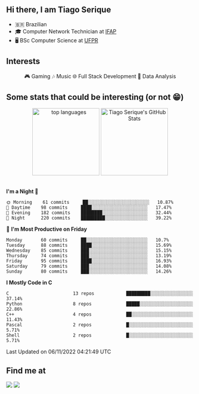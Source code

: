 
<h2> Hi there, I am Tiago Serique</h2>

<div>
	<ul>
		<li>🇧🇷 Brazilian</li>
		<li>🎓 Computer Network Technician at <a href="https://www.ifap.edu.br/">IFAP</a></li>
		<li>🖥️ BSc Computer Science at <a href="https://www.ufpr.br/portalufpr/">UFPR</a></li>
	</ul>
</div>


<h2>Interests</h2>

<div align="center">
	🎮 Gaming 🎶 Music 🌐 Full Stack Development 🎲 Data Analysis
</div>


<h2>Some stats that could be interesting (or not 😁)</h2>

<div align="center">
	<img height="180em" src="https://github-readme-stats.vercel.app/api/top-langs/?layout=compact&theme=tokyonight&username=tiagoserique&langs_count=10&hide=makefile&exclude_repo=vim-mods" alt="top languages">
	<img height="180em" src="https://github-readme-stats.vercel.app/api?username=tiagoserique&count_private=true&show_icons=true&theme=tokyonight&include_all_commits=true" alt="Tiago Serique's GitHub Stats">
</div> 

<br>

<!--START_SECTION:waka-->
**I'm a Night 🦉** 

```text
🌞 Morning    61 commits     ██░░░░░░░░░░░░░░░░░░░░░░░   10.87% 
🌆 Daytime    98 commits     ████░░░░░░░░░░░░░░░░░░░░░   17.47% 
🌃 Evening    182 commits    ████████░░░░░░░░░░░░░░░░░   32.44% 
🌙 Night      220 commits    █████████░░░░░░░░░░░░░░░░   39.22%

```
📅 **I'm Most Productive on Friday** 

```text
Monday       60 commits     ██░░░░░░░░░░░░░░░░░░░░░░░   10.7% 
Tuesday      88 commits     ████░░░░░░░░░░░░░░░░░░░░░   15.69% 
Wednesday    85 commits     ███░░░░░░░░░░░░░░░░░░░░░░   15.15% 
Thursday     74 commits     ███░░░░░░░░░░░░░░░░░░░░░░   13.19% 
Friday       95 commits     ████░░░░░░░░░░░░░░░░░░░░░   16.93% 
Saturday     79 commits     ███░░░░░░░░░░░░░░░░░░░░░░   14.08% 
Sunday       80 commits     ███░░░░░░░░░░░░░░░░░░░░░░   14.26%

```


**I Mostly Code in C** 

```text
C                        13 repos            █████████░░░░░░░░░░░░░░░░   37.14% 
Python                   8 repos             █████░░░░░░░░░░░░░░░░░░░░   22.86% 
C++                      4 repos             ██░░░░░░░░░░░░░░░░░░░░░░░   11.43% 
Pascal                   2 repos             █░░░░░░░░░░░░░░░░░░░░░░░░   5.71% 
Shell                    2 repos             █░░░░░░░░░░░░░░░░░░░░░░░░   5.71%

```



 Last Updated on 06/11/2022 04:21:49 UTC
<!--END_SECTION:waka-->



<h2>Find me at</h2>

<div>
	<a href="https://www.linkedin.com/in/tiago-serique"><img src="https://img.shields.io/badge/LinkedIn-0077B5?style=for-the-badge&logo=linkedin&logoColor=white"></a>
	<a href="https://www.instagram.com/tecseit/"><img src="https://img.shields.io/badge/Instagram-E4405F?style=for-the-badge&logo=instagram&logoColor=white"></a>
</div>
